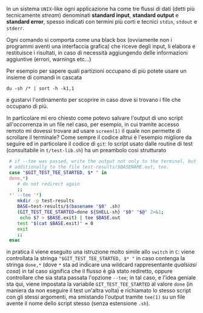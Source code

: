 <!--
.. title: i segreti degli script: redirezionare l'output
.. slug: i-segreti-degli-script-redirezionare-loutput
.. date: 2015-12-09 00:00:00
.. tags: 
.. category: 
.. link: 
.. description: 
.. type: text
-->

In un sistema ``UNIX``-like ogni applicazione ha come tre flussi di dati (detti
più tecnicamente *stream*) denominati **standard input**, **standard output** e
**standard error**, spesso indicati con termini più corti e tecnici ``stdin``,
``stdout`` e ``stderr``.

Ogni comando si comporta come una black box (ovviamente non i programmi aventi
una interfaccia grafica) che riceve degli input, li elabora e restituisce i
risultati, in caso di necessità aggiungendo delle informazioni aggiuntive
(errori, warnings etc...)

Per esempio per sapere quali partizioni occupano di più potete usare un insieme di comandi in cascata

    du -sh /* | sort -h -k1,1

e gustarvi l'ordinamento per scoprire in caso dove si trovano i file che occupano di più.

In particolare mi ero chiesto come potevo salvare l'output di uno script
all'occorrenza in un file nel caso, per esempio, in cui tramite accesso remoto
mi dovessi trovare ad usare ``screen(1)`` il quale non permette di scrollare il
terminale? Come sempre il codice altrui è l'esempio migliore da seguire ed in
particolare il codice di ``git``: lo script usato dalle routine di test
(consultabile in ``t/test-lib.sh``) ha un preambolo così strutturato

```bash
 # if --tee was passed, write the output not only to the terminal, but
 # additionally to the file test-results/$BASENAME.out, too.
 case "$GIT_TEST_TEE_STARTED, $* " in
 done,*)
	# do not redirect again
	;;
 *' --tee '*)
	mkdir -p test-results
	BASE=test-results/$(basename "$0" .sh)
	(GIT_TEST_TEE_STARTED=done ${SHELL-sh} "$0" "$@" 2>&1;
	 echo $? > $BASE.exit) | tee $BASE.out
	test "$(cat $BASE.exit)" = 0
	exit
	;;
 esac
```
in pratica il viene eseguito una istruzione molto simile allo ``switch`` in
``C``: viene controllata la stringa ``"$GIT_TEST_TEE_STARTED, $* "`` in caso
contenga la stringa ``done,*`` (dove ``*`` sta ad indicare una wildcard
rappresentante *qualsiasi cosa*) in tal caso significa che il flusso è già
stato rediretto, oppure controllare che sia stata passata l'opzione ``--tee``;
in tal caso, e l'idea geniale sta qui, viene impostata la variabile
``GIT_TEST_TEE_STARTED`` al valore ``done`` (in maniera da non eseguire il test
un'altra volta) e richiamato lo stesso script con gli stessi argomenti, ma
smistando l'output tramite ``tee(1)`` su un file avente il nome dello script
stesso (senza estensione ``.sh``).